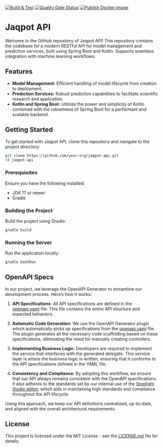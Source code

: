 [![Build & Test](https://github.com/ntua-unit-of-control-and-informatics/jaqpot-api/actions/workflows/build.yml/badge.svg)](https://github.com/ntua-unit-of-control-and-informatics/jaqpot-api/actions/workflows/build.yml) [![Quality Gate Status](https://sonarcloud.io/api/project_badges/measure?project=ntua-unit-of-control-and-informatics_jaqpot-api&metric=alert_status)](https://sonarcloud.io/summary/new_code?id=ntua-unit-of-control-and-informatics_jaqpot-api) [![Publish Docker image](https://github.com/ntua-unit-of-control-and-informatics/jaqpot-api/actions/workflows/publish.yml/badge.svg)](https://github.com/ntua-unit-of-control-and-informatics/jaqpot-api/actions/workflows/publish.yml)

# Jaqpot API

Welcome to the GitHub repository of Jaqpot API! This repository contains the codebase for a modern RESTful API for model
management and prediction services, built using Spring Boot and Kotlin. Supports seamless integration with machine
learning workflows.

## Features

- **Model Management:** Efficient handling of model lifecycle from creation to deployment.
- **Prediction Services:** Robust prediction capabilities to facilitate scientific research and application.
- **Kotlin and Spring Boot:** Utilizes the power and simplicity of Kotlin combined with the robustness of Spring Boot
  for a performant and scalable backend.

## Getting Started

To get started with Jaqpot API, clone this repository and navigate to the project directory:

```bash
git clone https://github.com/your-org/jaqpot-api.git
cd jaqpot-api
```

### Prerequisites

Ensure you have the following installed:

- JDK 17 or newer
- Gradle

### Building the Project

Build the project using Gradle:

```bash
gradle build
```

### Running the Server

Run the application locally:

```bash
gradle bootRun
```

## OpenAPI Specs

In our project, we leverage the OpenAPI Generator to streamline our development process. Here’s how it works:

1. **API Specifications**: All API specifications are defined in the [openapi.yaml](src/main/resources/openapi.yaml)
   file. This file contains the entire API structure and expected behaviors.

2. **Automatic Code Generation**: We use the OpenAPI Generator plugin which automatically picks up specifications from
   the [openapi.yaml](src/main/resources/openapi.yaml) file. The plugin generates all the necessary code scaffolding
   based on these specifications, eliminating the need for manually creating controllers.

3. **Implementing Business Logic**: Developers are required to implement the service that interfaces with the generated
   delegate. This service layer is where the business logic is written, ensuring that it conforms to the API
   specifications defined in the YAML file.

4. **Consistency and Compliance**: By adopting this workflow, we ensure that our API always remains consistent with the
   OpenAPI specifications. It also adheres to the standards set by our internal use of
   the [Stoplight Studio editor](https://upcintua.stoplight.io/studio/jaqpot?importFiles=true), which aids in
   maintaining high standards and compliance throughout the API lifecycle.

Using this approach, we keep our API definitions centralized, up-to-date, and aligned with the overall architectural
requirements.

## License

This project is licensed under the MIT License - see the [LICENSE.md](LICENSE.md) file for details.



